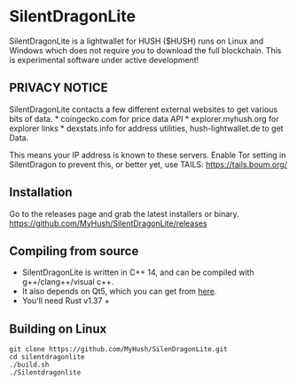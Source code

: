 # SilentDragonLite

SilentDragonLite is a lightwallet for HUSH ($HUSH) runs on Linux and Windows which does not require you to download the full blockchain. This is experimental software under active development!

## PRIVACY NOTICE

SilentDragonLite contacts a few different external websites to get various bits of data. * coingecko.com for price data API * explorer.myhush.org for explorer links * dexstats.info for address utilities, hush-lightwallet.de to get Data.

This means your IP address is known to these servers. Enable Tor setting in SilentDragon to prevent this, or better yet, use TAILS: https://tails.boum.org/

## Installation

Go to the releases page and grab the latest installers or binary. https://github.com/MyHush/SilentDragonLite/releases

## Compiling from source
* SilentDragonLite is written in C++ 14, and can be compiled with g++/clang++/visual c++. 
* It also depends on Qt5, which you can get from [here](https://www.qt.io/download). 
* You'll need Rust v1.37 +

## Building on Linux

```
git clone https://github.com/MyHush/SilenDragonLite.git
cd silentdragonlite
./build.sh
./Silentdragonlite

```
